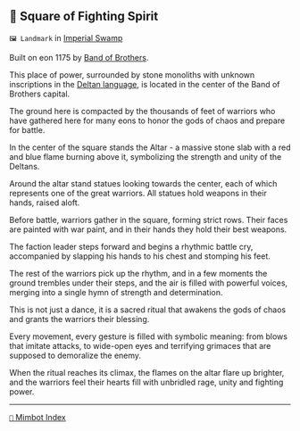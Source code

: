 ## 👹 Square of Fighting Spirit

`🖼️ Landmark` in [Imperial Swamp](<https://zeithalt.github.io/r/imperial_swamp.html>)

Built on eon 1175 by [Band of Brothers](<https://zeithalt.github.io/r/band_of_brothers.html>).

This place of power, surrounded by stone monoliths with unknown inscriptions in the [Deltan language](<https://zeithalt.github.io/r/deltan_language.html>), is located in the center of the Band of Brothers capital. 

The ground here is compacted by the thousands of feet of warriors who have gathered here for many eons to honor the gods of chaos and prepare for battle. 

In the center of the square stands the Altar - a massive stone slab with a red and blue flame burning above it, symbolizing the strength and unity of the Deltans. 

Around the altar stand statues looking towards the center, each of which represents one of the great warriors. All statues hold weapons in their hands, raised aloft.

Before battle, warriors gather in the square, forming strict rows. Their faces are painted with war paint, and in their hands they hold their best weapons. 

The faction leader steps forward and begins a rhythmic battle cry, accompanied by slapping his hands to his chest and stomping his feet. 

The rest of the warriors pick up the rhythm, and in a few moments the ground trembles under their steps, and the air is filled with powerful voices, merging into a single hymn of strength and determination.

This is not just a dance, it is a sacred ritual that awakens the gods of chaos and grants the warriors their blessing. 

Every movement, every gesture is filled with symbolic meaning: from blows that imitate attacks, to wide-open eyes and terrifying grimaces that are supposed to demoralize the enemy. 

When the ritual reaches its climax, the flames on the altar flare up brighter, and the warriors feel their hearts fill with unbridled rage, unity and fighting power.

-----
[`📑` Mimbot Index](<https://zeithalt.github.io/r/#9360>)
<!---
keywords:  
aliases: 
-->